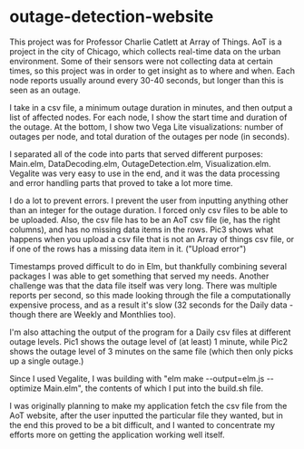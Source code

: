# outage-detection-website

This project was for Professor Charlie Catlett at Array of Things. AoT is a project in the city of Chicago, which collects real-time data on the urban environment. Some of their sensors were not collecting data at certain times, so this project was in order to get insight as to where and when. Each node reports usually around every 30-40 seconds, but longer than this is seen as an outage.

I take in a csv file, a minimum outage duration in minutes, and then output a list of affected nodes. For each node, I show the start time and duration of the outage. At the bottom, I show two Vega Lite visualizations: number of outages per node, and total duration of the outages per node (in seconds).

I separated all of the code into parts that served different purposes: Main.elm, DataDecoding.elm, OutageDetection.elm, Visualization.elm. Vegalite was very easy to use in the end, and it was the data processing and error handling parts that proved to take a lot more time. 

I do a lot to prevent errors. I prevent the user from inputting anything other than an integer for the outage duration. I forced only csv files to be able to be uploaded. Also, the csv file has to be an AoT csv file (ie, has the right columns), and has no missing data items in the rows. Pic3 shows what happens when you upload a csv file that is not an Array of things csv file, or if one of the rows has a missing data item in it. ("Upload error")

Timestamps proved difficult to do in Elm, but thankfully combining several packages I was able to get something that served my needs. Another challenge was that the data file itself was very long. There was multiple reports per second, so this made looking through the file a computationally expensive process, and as a result it's slow (32 seconds for the Daily data - though there are Weekly and Monthlies too).

I'm also attaching the output of the program for a Daily csv files at different outage levels. Pic1 shows the outage level of (at least) 1 minute, while Pic2 shows the outage level of 3 minutes on the same file (which then only picks up a single outage.)

Since I used Vegalite, I was building with "elm make --output=elm.js --optimize Main.elm", the contents of which I put into the build.sh file.

I was originally planning to make my application fetch the csv file from the AoT website, after the user inputted the particular file they wanted, but in the end this proved to be a bit difficult, and I wanted to concentrate my efforts more on getting the application working well itself.
